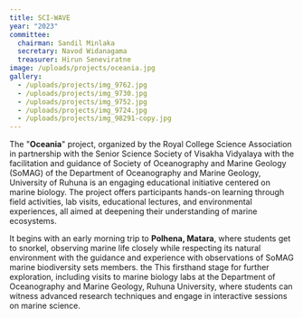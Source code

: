 ```yaml
---
title: SCI-WAVE
year: "2023"
committee:
  chairman: Sandil Minlaka
  secretary: Navod Widanagama
  treasurer: Hirun Seneviratne
image: /uploads/projects/oceania.jpg
gallery:
  - /uploads/projects/img_9762.jpg
  - /uploads/projects/img_9730.jpg
  - /uploads/projects/img_9752.jpg
  - /uploads/projects/img_9724.jpg
  - /uploads/projects/img_98291-copy.jpg
---
```


The "**Oceania**" project, organized by the Royal College Science Association in partnership with the Senior Science Society of Visakha Vidyalaya with the facilitation and guidance of Society of Oceanography and Marine Geology (SoMAG) of the Department of Oceanography and Marine Geology, University of Ruhuna is an engaging educational initiative centered on marine biology. The project offers participants hands-on learning through field activities, lab visits, educational lectures, and environmental experiences, all aimed at deepening their understanding of marine ecosystems.

It begins with an early morning trip to **Polhena, Matara**, where students get to snorkel, observing marine life closely while respecting its natural environment with the guidance and experience with observations of SoMAG marine biodiversity sets members. the This firsthand stage for further exploration, including visits to marine biology labs at the Department of Oceanography and Marine Geology, Ruhuna University, where students can witness advanced research techniques and engage in interactive sessions on marine science.
